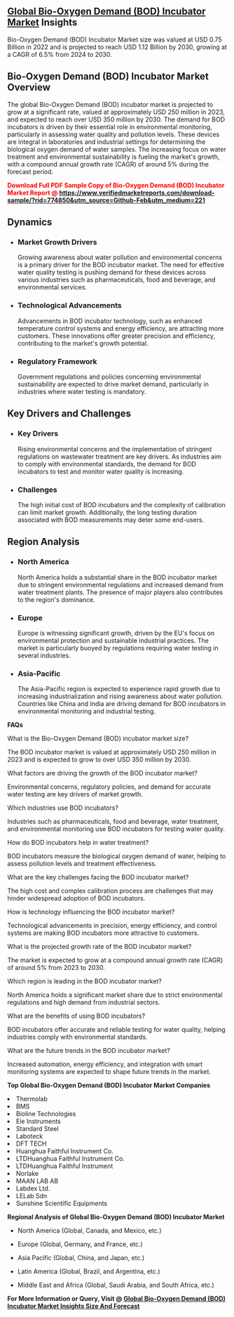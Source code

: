 <h2><a href="https://www.verifiedmarketreports.com/download-sample/?rid=774850&amp;utm_source=Github&amp;utm_medium=221" target="_blank">Global Bio-Oxygen Demand (BOD) Incubator Market</a> Insights</h2><p>Bio-Oxygen Demand (BOD) Incubator Market size was valued at USD 0.75 Billion in 2022 and is projected to reach USD 1.12 Billion by 2030, growing at a CAGR of 6.5% from 2024 to 2030.</p><p> <h2>Bio-Oxygen Demand (BOD) Incubator Market Overview</h2> <p>The global Bio-Oxygen Demand (BOD) incubator market is projected to grow at a significant rate, valued at approximately USD 250 million in 2023, and expected to reach over USD 350 million by 2030. The demand for BOD incubators is driven by their essential role in environmental monitoring, particularly in assessing water quality and pollution levels. These devices are integral in laboratories and industrial settings for determining the biological oxygen demand of water samples. The increasing focus on water treatment and environmental sustainability is fueling the market's growth, with a compound annual growth rate (CAGR) of around 5% during the forecast period.</p> <p><strong><p><span class=""><span style="color: #ff0000;"><strong>Download Full PDF Sample Copy of Bio-Oxygen Demand (BOD) Incubator Market Report</strong> @ </span><a href="https://www.verifiedmarketreports.com/download-sample/?rid=774850&amp;utm_source=Github-Feb&amp;utm_medium=221" target="_blank">https://www.verifiedmarketreports.com/download-sample/?rid=774850&amp;utm_source=Github-Feb&amp;utm_medium=221</a></span></p></strong></p> <h2>Dynamics</h2> <ul> <li><h3>Market Growth Drivers</h3> <p>Growing awareness about water pollution and environmental concerns is a primary driver for the BOD incubator market. The need for effective water quality testing is pushing demand for these devices across various industries such as pharmaceuticals, food and beverage, and environmental services.</p> </li> <li><h3>Technological Advancements</h3> <p>Advancements in BOD incubator technology, such as enhanced temperature control systems and energy efficiency, are attracting more customers. These innovations offer greater precision and efficiency, contributing to the market's growth potential.</p> </li> <li><h3>Regulatory Framework</h3> <p>Government regulations and policies concerning environmental sustainability are expected to drive market demand, particularly in industries where water testing is mandatory.</p> </li> </ul> <h2>Key Drivers and Challenges</h2> <ul> <li><h3>Key Drivers</h3> <p>Rising environmental concerns and the implementation of stringent regulations on wastewater treatment are key drivers. As industries aim to comply with environmental standards, the demand for BOD incubators to test and monitor water quality is increasing.</p> </li> <li><h3>Challenges</h3> <p>The high initial cost of BOD incubators and the complexity of calibration can limit market growth. Additionally, the long testing duration associated with BOD measurements may deter some end-users.</p> </li> </ul> <h2>Region Analysis</h2> <ul> <li><h3>North America</h3> <p>North America holds a substantial share in the BOD incubator market due to stringent environmental regulations and increased demand from water treatment plants. The presence of major players also contributes to the region's dominance.</p> </li> <li><h3>Europe</h3> <p>Europe is witnessing significant growth, driven by the EU's focus on environmental protection and sustainable industrial practices. The market is particularly buoyed by regulations requiring water testing in several industries.</p> </li> <li><h3>Asia-Pacific</h3> <p>The Asia-Pacific region is expected to experience rapid growth due to increasing industrialization and rising awareness about water pollution. Countries like China and India are driving demand for BOD incubators in environmental monitoring and industrial testing.</p> </li> </ul> <p><strong>FAQs</strong></p> <p>What is the Bio-Oxygen Demand (BOD) incubator market size?</p> <p>The BOD incubator market is valued at approximately USD 250 million in 2023 and is expected to grow to over USD 350 million by 2030.</p> <p>What factors are driving the growth of the BOD incubator market?</p> <p>Environmental concerns, regulatory policies, and demand for accurate water testing are key drivers of market growth.</p> <p>Which industries use BOD incubators?</p> <p>Industries such as pharmaceuticals, food and beverage, water treatment, and environmental monitoring use BOD incubators for testing water quality.</p> <p>How do BOD incubators help in water treatment?</p> <p>BOD incubators measure the biological oxygen demand of water, helping to assess pollution levels and treatment effectiveness.</p> <p>What are the key challenges facing the BOD incubator market?</p> <p>The high cost and complex calibration process are challenges that may hinder widespread adoption of BOD incubators.</p> <p>How is technology influencing the BOD incubator market?</p> <p>Technological advancements in precision, energy efficiency, and control systems are making BOD incubators more attractive to customers.</p> <p>What is the projected growth rate of the BOD incubator market?</p> <p>The market is expected to grow at a compound annual growth rate (CAGR) of around 5% from 2023 to 2030.</p> <p>Which region is leading in the BOD incubator market?</p> <p>North America holds a significant market share due to strict environmental regulations and high demand from industrial sectors.</p> <p>What are the benefits of using BOD incubators?</p> <p>BOD incubators offer accurate and reliable testing for water quality, helping industries comply with environmental standards.</p> <p>What are the future trends in the BOD incubator market?</p> <p>Increased automation, energy efficiency, and integration with smart monitoring systems are expected to shape future trends in the market.</p> </p><p><strong>Top Global Bio-Oxygen Demand (BOD) Incubator Market Companies</strong></p><div data-test-id=""><p><li>Thermolab</li><li> BMS</li><li> Bioline Technologies</li><li> Eie Instruments</li><li> Standard Steel</li><li> Laboteck</li><li> DFT TECH</li><li> Huanghua Faithful Instrument Co.</li><li>LTDHuanghua Faithful Instrument Co.</li><li>LTDHuanghua Faithful Instrument</li><li> Norlake</li><li> MAAN LAB AB</li><li> Labdex Ltd.</li><li> LELab Sdn</li><li> Sunshine Scientific Equipments</li></p><div><strong>Regional Analysis of&nbsp;Global Bio-Oxygen Demand (BOD) Incubator Market</strong></div><ul><li dir="ltr"><p dir="ltr">North America&nbsp;(Global, Canada, and Mexico, etc.)</p></li><li dir="ltr"><p dir="ltr">Europe (Global, Germany, and France, etc.)</p></li><li dir="ltr"><p dir="ltr">Asia Pacific&nbsp;(Global, China, and Japan, etc.)</p></li><li dir="ltr"><p dir="ltr">Latin America&nbsp;(Global, Brazil, and Argentina, etc.)</p></li><li dir="ltr">Middle East and Africa&nbsp;(Global, Saudi Arabia, and South Africa, etc.)</li></ul><p><strong>For More Information or Query, Visit @&nbsp;</strong><strong><a href="https://www.verifiedmarketreports.com/product/bio-oxygen-demand-bod-incubator-market/?utm_source=Github&amp;utm_medium=221" target="_blank">Global Bio-Oxygen Demand (BOD) Incubator Market Insights Size And Forecast</a></strong></p></div>
